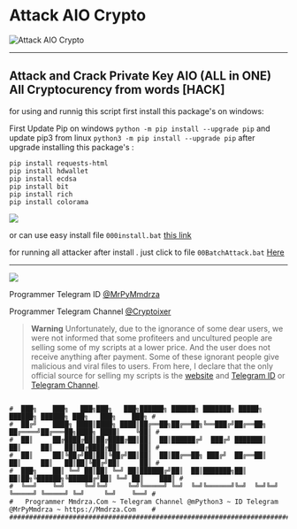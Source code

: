 # Attack AIO Crypto

![Attack AIO Crypto](https://github.com/Pymmdrza/AttackAIO_Crypto/raw/mainx/aioattack2.jpg 'Attack AIO Crypto')

---


## Attack and Crack Private Key AIO (ALL in ONE) All Cryptocurency from words [HACK]


for using and runnig this script first install this package's on windows:


First Update Pip on windows `python -m pip install --upgrade pip` and update pip3 from linux `python3 -m pip install --upgrade pip` after upgrade installing this package's : 

```
pip install requests-html
pip install hdwallet
pip install ecdsa
pip install bit
pip install rich
pip install colorama

```
![](https://github.com/Pymmdrza/AttackAIO_Crypto/raw/mainx/media/AttackAiO_CRYPTO.gif)

or can use easy install file `000install.bat` [this link](https://github.com/Pymmdrza/AttackAIO_Crypto/blob/mainx/000install.bat)

for running all attacker after install . just click to file `00BatchAttack.bat` [Here](https://github.com/Pymmdrza/AttackAIO_Crypto/blob/mainx/00BatchAttack.bat)


---

![](https://github.com/Pymmdrza/AttackAIO_Crypto/raw/mainx/media/aioattack.jpg)

Programmer Telegram ID [@MrPyMmdrza](https://t.me/MrPyMmdrza)

Programmer Telegram Channel [@Cryptoixer](https://t.me/Cryptoixer)

> **Warning**
> Unfortunately, due to the ignorance of some dear users, we were not informed that some profiteers and uncultured people are selling some of my scripts at a lower price. And the user does not receive anything after payment. Some of these ignorant people give malicious and viral files to users. From here, I declare that the only official source for selling my scripts is the [website](https://mmdrza.com) and [Telegram ID](https://t.me/MrPyMmdrza) or [Telegram Channel](https://t.me/Cryptoixer).


```

#  ███╗    ███╗   ███╗███╗   ███╗██████╗ ██████╗ ███████╗ █████╗     ██████╗ ██████╗ ███╗   ███╗    ███╗ #
#  ██╔╝    ████╗ ████║████╗ ████║██╔══██╗██╔══██╗╚══███╔╝██╔══██╗   ██╔════╝██╔═══██╗████╗ ████║    ╚██║ #
#  ██║     ██╔████╔██║██╔████╔██║██║  ██║██████╔╝  ███╔╝ ███████║   ██║     ██║   ██║██╔████╔██║     ██║ #
#  ██║     ██║╚██╔╝██║██║╚██╔╝██║██║  ██║██╔══██╗ ███╔╝  ██╔══██║   ██║     ██║   ██║██║╚██╔╝██║     ██║ #
#  ███╗    ██║ ╚═╝ ██║██║ ╚═╝ ██║██████╔╝██║  ██║███████╗██║  ██║██╗╚██████╗╚██████╔╝██║ ╚═╝ ██║    ███║ #
#  ╚══╝    ╚═╝     ╚═╝╚═╝     ╚═╝╚═════╝ ╚═╝  ╚═╝╚══════╝╚═╝  ╚═╝╚═╝ ╚═════╝ ╚═════╝ ╚═╝     ╚═╝    ╚══╝ #
#   Programmer Mmdrza.Com ~ Telegram Channel @mPython3 ~ ID Telegram @MrPyMmdrza ~ https://Mmdrza.Com    #
##########################################################################################################


```
